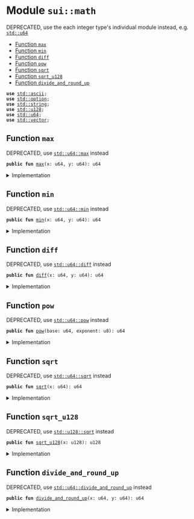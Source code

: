 
<a name="sui_math"></a>

# Module `sui::math`

DEPRECATED, use the each integer type's individual module instead, e.g. <code><a href="../std/u64.md#std_u64">std::u64</a></code>


-  [Function `max`](#sui_math_max)
-  [Function `min`](#sui_math_min)
-  [Function `diff`](#sui_math_diff)
-  [Function `pow`](#sui_math_pow)
-  [Function `sqrt`](#sui_math_sqrt)
-  [Function `sqrt_u128`](#sui_math_sqrt_u128)
-  [Function `divide_and_round_up`](#sui_math_divide_and_round_up)


<pre><code><b>use</b> <a href="../std/ascii.md#std_ascii">std::ascii</a>;
<b>use</b> <a href="../std/option.md#std_option">std::option</a>;
<b>use</b> <a href="../std/string.md#std_string">std::string</a>;
<b>use</b> <a href="../std/u128.md#std_u128">std::u128</a>;
<b>use</b> <a href="../std/u64.md#std_u64">std::u64</a>;
<b>use</b> <a href="../std/vector.md#std_vector">std::vector</a>;
</code></pre>



<a name="sui_math_max"></a>

## Function `max`

DEPRECATED, use <code><a href="../std/u64.md#std_u64_max">std::u64::max</a></code> instead


<pre><code><b>public</b> <b>fun</b> <a href="../sui/math.md#sui_math_max">max</a>(x: u64, y: u64): u64
</code></pre>



<details>
<summary>Implementation</summary>


<pre><code><b>public</b> <b>fun</b> <a href="../sui/math.md#sui_math_max">max</a>(x: u64, y: u64): u64 {
    x.<a href="../sui/math.md#sui_math_max">max</a>(y)
}
</code></pre>



</details>

<a name="sui_math_min"></a>

## Function `min`

DEPRECATED, use <code><a href="../std/u64.md#std_u64_min">std::u64::min</a></code> instead


<pre><code><b>public</b> <b>fun</b> <a href="../sui/math.md#sui_math_min">min</a>(x: u64, y: u64): u64
</code></pre>



<details>
<summary>Implementation</summary>


<pre><code><b>public</b> <b>fun</b> <a href="../sui/math.md#sui_math_min">min</a>(x: u64, y: u64): u64 {
    x.<a href="../sui/math.md#sui_math_min">min</a>(y)
}
</code></pre>



</details>

<a name="sui_math_diff"></a>

## Function `diff`

DEPRECATED, use <code><a href="../std/u64.md#std_u64_diff">std::u64::diff</a></code> instead


<pre><code><b>public</b> <b>fun</b> <a href="../sui/math.md#sui_math_diff">diff</a>(x: u64, y: u64): u64
</code></pre>



<details>
<summary>Implementation</summary>


<pre><code><b>public</b> <b>fun</b> <a href="../sui/math.md#sui_math_diff">diff</a>(x: u64, y: u64): u64 {
    x.<a href="../sui/math.md#sui_math_diff">diff</a>(y)
}
</code></pre>



</details>

<a name="sui_math_pow"></a>

## Function `pow`

DEPRECATED, use <code><a href="../std/u64.md#std_u64_pow">std::u64::pow</a></code> instead


<pre><code><b>public</b> <b>fun</b> <a href="../sui/math.md#sui_math_pow">pow</a>(base: u64, exponent: u8): u64
</code></pre>



<details>
<summary>Implementation</summary>


<pre><code><b>public</b> <b>fun</b> <a href="../sui/math.md#sui_math_pow">pow</a>(base: u64, exponent: u8): u64 {
    base.<a href="../sui/math.md#sui_math_pow">pow</a>(exponent)
}
</code></pre>



</details>

<a name="sui_math_sqrt"></a>

## Function `sqrt`

DEPRECATED, use <code><a href="../std/u64.md#std_u64_sqrt">std::u64::sqrt</a></code> instead


<pre><code><b>public</b> <b>fun</b> <a href="../sui/math.md#sui_math_sqrt">sqrt</a>(x: u64): u64
</code></pre>



<details>
<summary>Implementation</summary>


<pre><code><b>public</b> <b>fun</b> <a href="../sui/math.md#sui_math_sqrt">sqrt</a>(x: u64): u64 {
    x.<a href="../sui/math.md#sui_math_sqrt">sqrt</a>()
}
</code></pre>



</details>

<a name="sui_math_sqrt_u128"></a>

## Function `sqrt_u128`

DEPRECATED, use <code><a href="../std/u128.md#std_u128_sqrt">std::u128::sqrt</a></code> instead


<pre><code><b>public</b> <b>fun</b> <a href="../sui/math.md#sui_math_sqrt_u128">sqrt_u128</a>(x: u128): u128
</code></pre>



<details>
<summary>Implementation</summary>


<pre><code><b>public</b> <b>fun</b> <a href="../sui/math.md#sui_math_sqrt_u128">sqrt_u128</a>(x: u128): u128 {
    x.<a href="../sui/math.md#sui_math_sqrt">sqrt</a>()
}
</code></pre>



</details>

<a name="sui_math_divide_and_round_up"></a>

## Function `divide_and_round_up`

DEPRECATED, use <code><a href="../std/u64.md#std_u64_divide_and_round_up">std::u64::divide_and_round_up</a></code> instead


<pre><code><b>public</b> <b>fun</b> <a href="../sui/math.md#sui_math_divide_and_round_up">divide_and_round_up</a>(x: u64, y: u64): u64
</code></pre>



<details>
<summary>Implementation</summary>


<pre><code><b>public</b> <b>fun</b> <a href="../sui/math.md#sui_math_divide_and_round_up">divide_and_round_up</a>(x: u64, y: u64): u64 {
    x.<a href="../sui/math.md#sui_math_divide_and_round_up">divide_and_round_up</a>(y)
}
</code></pre>



</details>
